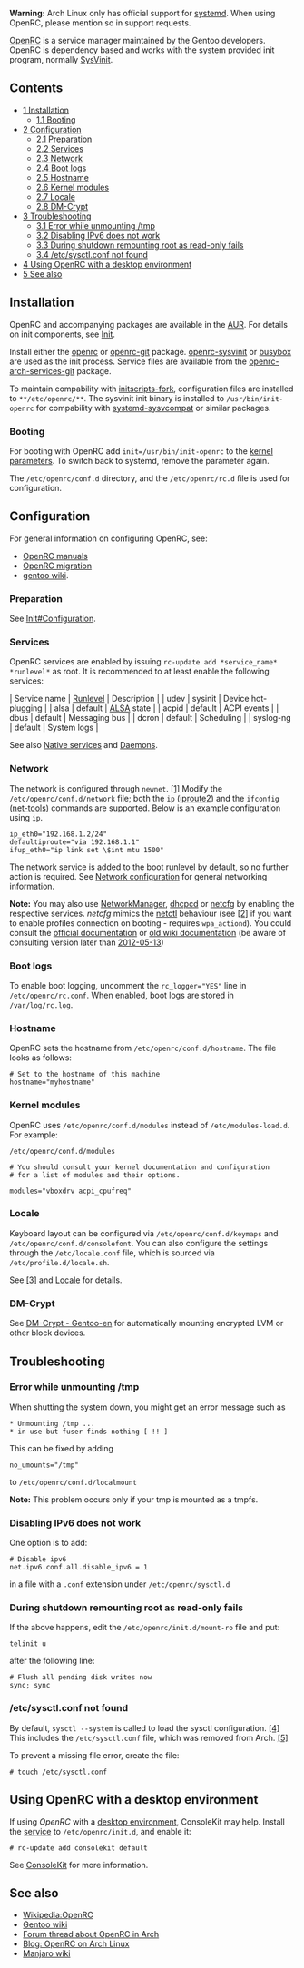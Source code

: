 **Warning:** Arch Linux only has official support for [systemd](/index.php/Systemd "Systemd"). When using OpenRC, please mention so in support requests.

[OpenRC](https://wiki.gentoo.org/wiki/OpenRC) is a service manager maintained by the Gentoo developers. OpenRC is dependency based and works with the system provided init program, normally [SysVinit](/index.php/SysVinit "SysVinit").

## Contents

*   [1 Installation](#Installation)
    *   [1.1 Booting](#Booting)
*   [2 Configuration](#Configuration)
    *   [2.1 Preparation](#Preparation)
    *   [2.2 Services](#Services)
    *   [2.3 Network](#Network)
    *   [2.4 Boot logs](#Boot_logs)
    *   [2.5 Hostname](#Hostname)
    *   [2.6 Kernel modules](#Kernel_modules)
    *   [2.7 Locale](#Locale)
    *   [2.8 DM-Crypt](#DM-Crypt)
*   [3 Troubleshooting](#Troubleshooting)
    *   [3.1 Error while unmounting /tmp](#Error_while_unmounting_.2Ftmp)
    *   [3.2 Disabling IPv6 does not work](#Disabling_IPv6_does_not_work)
    *   [3.3 During shutdown remounting root as read-only fails](#During_shutdown_remounting_root_as_read-only_fails)
    *   [3.4 /etc/sysctl.conf not found](#.2Fetc.2Fsysctl.conf_not_found)
*   [4 Using OpenRC with a desktop environment](#Using_OpenRC_with_a_desktop_environment)
*   [5 See also](#See_also)

## Installation

OpenRC and accompanying packages are available in the [AUR](/index.php/AUR "AUR"). For details on init components, see [Init](/index.php/Init "Init").

Install either the [openrc](https://aur.archlinux.org/packages/openrc/) or [openrc-git](https://aur.archlinux.org/packages/openrc-git/) package. [openrc-sysvinit](https://aur.archlinux.org/packages/openrc-sysvinit/) or [busybox](https://www.archlinux.org/packages/?name=busybox) are used as the init process. Service files are available from the [openrc-arch-services-git](https://aur.archlinux.org/packages/openrc-arch-services-git/) package.

To maintain compability with [initscripts-fork](https://aur.archlinux.org/packages/initscripts-fork/), configuration files are installed to `**/etc/openrc/**`. The sysvinit init binary is installed to `/usr/bin/init-openrc` for compability with [systemd-sysvcompat](https://www.archlinux.org/packages/?name=systemd-sysvcompat) or similar packages.

### Booting

For booting with OpenRC add `init=/usr/bin/init-openrc` to the [kernel parameters](/index.php/Kernel_parameters "Kernel parameters"). To switch back to systemd, remove the parameter again.

The `/etc/openrc/conf.d` directory, and the `/etc/openrc/rc.d` file is used for configuration.

## Configuration

For general information on configuring OpenRC, see:

*   [OpenRC manuals](http://www.calculate-linux.org/main/en/openrc_manuals)
*   [OpenRC migration](http://www.gentoo.org/doc/en/openrc-migration.xml)
*   [gentoo wiki](http://wiki.gentoo.org/wiki/OpenRC).

### Preparation

See [Init#Configuration](/index.php/Init#Configuration "Init").

### Services

OpenRC services are enabled by issuing `rc-update add *service_name* *runlevel*` as root. It is recommended to at least enable the following services:

| Service name | [Runlevel](https://wiki.gentoo.org/wiki/OpenRC#Named_runlevels) | Description |
| udev | sysinit | Device hot-plugging |
| alsa | default | [ALSA](/index.php/ALSA "ALSA") state |
| acpid | default | ACPI events |
| dbus | default | Messaging bus |
| dcron | default | Scheduling |
| syslog-ng | default | System logs |

See also [Native services](https://wiki.gentoo.org/wiki/Systemd#Native_services) and [Daemons](/index.php/Daemons "Daemons").

### Network

The network is configured through `newnet`. [[1]](https://github.com/funtoo/openrc/blob/master/README.newnet) Modify the `/etc/openrc/conf.d/network` file; both the `ip` ([iproute2](https://www.archlinux.org/packages/?name=iproute2)) and the `ifconfig` ([net-tools](https://www.archlinux.org/packages/?name=net-tools)) commands are supported. Below is an example configuration using `ip`.

```
ip_eth0="192.168.1.2/24"
defaultiproute="via 192.168.1.1"
ifup_eth0="ip link set \$int mtu 1500"

```

The network service is added to the boot runlevel by default, so no further action is required. See [Network configuration](/index.php/Network_configuration "Network configuration") for general networking information.

**Note:** You may also use [NetworkManager](/index.php/NetworkManager "NetworkManager"), [dhcpcd](/index.php/Dhcpcd "Dhcpcd") or [netcfg](https://aur.archlinux.org/packages/netcfg/) by enabling the respective services. *netcfg* mimics the [netctl](/index.php/Netctl "Netctl") behaviour (see [[2]](https://bbs.archlinux.org/viewtopic.php?pid=1489283#p1489283) if you want to enable profiles connection on booting - requires `wpa_actiond`). You could consult the [official documentation](https://www.archlinux.org/netcfg/features.html) or [old wiki documentation](https://wiki.archlinux.org/index.php?title=Netcfg&oldid=243178) (be aware of consulting version later than [2012-05-13](https://www.archlinux.org/news/netcfg-282-release/))

### Boot logs

To enable boot logging, uncomment the `rc_logger="YES"` line in `/etc/openrc/rc.conf`. When enabled, boot logs are stored in `/var/log/rc.log`.

### Hostname

OpenRC sets the hostname from `/etc/openrc/conf.d/hostname`. The file looks as follows:

```
# Set to the hostname of this machine
hostname="myhostname"
```

### Kernel modules

OpenRC uses `/etc/openrc/conf.d/modules` instead of `/etc/modules-load.d`. For example:

 `/etc/openrc/conf.d/modules` 
```
# You should consult your kernel documentation and configuration
# for a list of modules and their options.

modules="vboxdrv acpi_cpufreq"
```

### Locale

Keyboard layout can be configured via `/etc/openrc/conf.d/keymaps` and `/etc/openrc/conf.d/consolefont`. You can also configure the settings through the `/etc/locale.conf` file, which is sourced via `/etc/profile.d/locale.sh`.

See [[3]](http://wiki.gentoo.org/wiki/Localization/HOWTO#Keyboard_layout_for_the_console) and [Locale](/index.php/Locale "Locale") for details.

### DM-Crypt

See [DM-Crypt - Gentoo-en](http://gentoo-en.vfose.ru/wiki/DM-Crypt) for automatically mounting encrypted LVM or other block devices.

## Troubleshooting

### Error while unmounting /tmp

When shutting the system down, you might get an error message such as

```
* Unmounting /tmp ... 
* in use but fuser finds nothing [ !! ]
```

This can be fixed by adding

```
no_umounts="/tmp"

```

to `/etc/openrc/conf.d/localmount`

**Note:** This problem occurs only if your tmp is mounted as a tmpfs.

### Disabling IPv6 does not work

One option is to add:

```
# Disable ipv6
net.ipv6.conf.all.disable_ipv6 = 1

```

in a file with a `.conf` extension under `/etc/openrc/sysctl.d`

### During shutdown remounting root as read-only fails

If the above happens, edit the `/etc/openrc/init.d/mount-ro` file and put:

```
telinit u

```

after the following line:

```
# Flush all pending disk writes now
sync; sync

```

### /etc/sysctl.conf not found

By default, `sysctl --system` is called to load the sysctl configuration. [[4]](https://github.com/OpenRC/openrc/blob/master/init.d/sysctl.Linux.in#L17) This includes the `/etc/sysctl.conf` file, which was removed from Arch. [[5]](https://www.archlinux.org/news/deprecation-of-etcsysctlconf/)

To prevent a missing file error, create the file:

```
# touch /etc/sysctl.conf

```

## Using OpenRC with a desktop environment

If using *OpenRC* with a [desktop environment](/index.php/Desktop_environment "Desktop environment"), ConsoleKit may help. Install the [service](https://gist.github.com/ad73f9087f39d7cadd8e) to `/etc/openrc/init.d`, and enable it:

```
# rc-update add consolekit default

```

See [ConsoleKit](/index.php/ConsoleKit "ConsoleKit") for more information.

## See also

*   [Wikipedia:OpenRC](https://en.wikipedia.org/wiki/OpenRC "wikipedia:OpenRC")
*   [Gentoo wiki](https://wiki.gentoo.org/wiki/OpenRC)
*   [Forum thread about OpenRC in Arch](https://bbs.archlinux.org/viewtopic.php?id=152606)
*   [Blog: OpenRC on Arch Linux](http://blog.notfoss.com/posts/openrc-on-arch-linux/)
*   [Manjaro wiki](https://wiki.manjaro.org/index.php?title=OpenRC,_an_alternative_to_systemd)